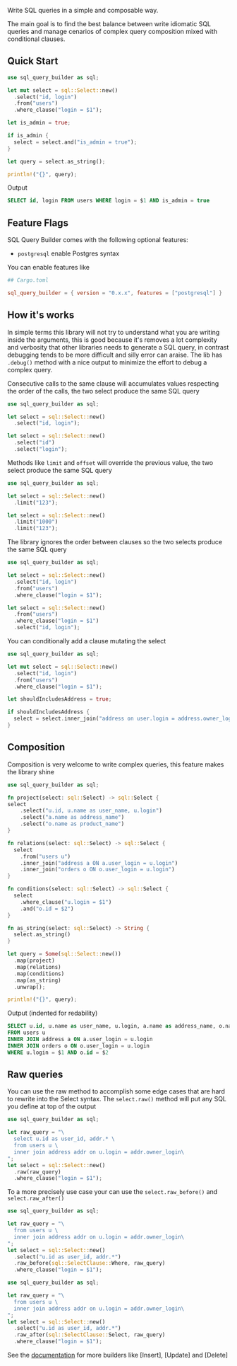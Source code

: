 Write SQL queries in a simple and composable way.

The main goal is to find the best balance between write idiomatic SQL queries and manage cenarios
of complex query composition mixed with conditional clauses.


## Quick Start

```rust
use sql_query_builder as sql;

let mut select = sql::Select::new()
  .select("id, login")
  .from("users")
  .where_clause("login = $1");

let is_admin = true;

if is_admin {
  select = select.and("is_admin = true");
}

let query = select.as_string();

println!("{}", query);
```

Output

```sql
SELECT id, login FROM users WHERE login = $1 AND is_admin = true
```


## Feature Flags

SQL Query Builder comes with the following optional features:
- `postgresql` enable Postgres syntax

You can enable features like

```toml
## Cargo.toml

sql_query_builder = { version = "0.x.x", features = ["postgresql"] }
```


## How it's works
In simple terms this library will not try to understand what you are writing inside the arguments, this is good
because it's removes a lot complexity and verbosity that other libraries needs to generate a SQL query,
in contrast debugging tends to be more difficult and silly error can araise.
The lib has `.debug()` method with a nice output to minimize the effort to debug a complex query.

Consecutive calls to the same clause will accumulates values respecting the order of the calls,
the two select produce the same SQL query

```rust
use sql_query_builder as sql;

let select = sql::Select::new()
  .select("id, login");

let select = sql::Select::new()
  .select("id")
  .select("login");
```

Methods like `limit` and `offset` will override the previous value, the two select produce the same SQL query

```rust
use sql_query_builder as sql;

let select = sql::Select::new()
  .limit("123");

let select = sql::Select::new()
  .limit("1000")
  .limit("123");
```

The library ignores the order between clauses so the two selects produce the same SQL query

```rust
use sql_query_builder as sql;

let select = sql::Select::new()
  .select("id, login")
  .from("users")
  .where_clause("login = $1");

let select = sql::Select::new()
  .from("users")
  .where_clause("login = $1")
  .select("id, login");
```

You can conditionally add a clause mutating the select

```rust
use sql_query_builder as sql;

let mut select = sql::Select::new()
  .select("id, login")
  .from("users")
  .where_clause("login = $1");

let shouldIncludesAddress = true;

if shouldIncludesAddress {
  select = select.inner_join("address on user.login = address.owner_login");
}
```


## Composition

Composition is very welcome to write complex queries, this feature makes the library shine

```rust
use sql_query_builder as sql;

fn project(select: sql::Select) -> sql::Select {
select
    .select("u.id, u.name as user_name, u.login")
    .select("a.name as address_name")
    .select("o.name as product_name")
}

fn relations(select: sql::Select) -> sql::Select {
  select
    .from("users u")
    .inner_join("address a ON a.user_login = u.login")
    .inner_join("orders o ON o.user_login = u.login")
}

fn conditions(select: sql::Select) -> sql::Select {
  select
    .where_clause("u.login = $1")
    .and("o.id = $2")
}

fn as_string(select: sql::Select) -> String {
  select.as_string()
}

let query = Some(sql::Select::new())
  .map(project)
  .map(relations)
  .map(conditions)
  .map(as_string)
  .unwrap();

println!("{}", query);
```

Output (indented for redability)

```sql
SELECT u.id, u.name as user_name, u.login, a.name as address_name, o.name as product_name
FROM users u
INNER JOIN address a ON a.user_login = u.login
INNER JOIN orders o ON o.user_login = u.login
WHERE u.login = $1 AND o.id = $2
```


## Raw queries

You can use the raw method to accomplish some edge cases that are hard to rewrite into the Select syntax.
The `select.raw()` method will put any SQL you define at top of the output

```rust
use sql_query_builder as sql;

let raw_query = "\
  select u.id as user_id, addr.* \
  from users u \
  inner join address addr on u.login = addr.owner_login\
";
let select = sql::Select::new()
  .raw(raw_query)
  .where_clause("login = $1");
```

To a more precisely use case your can use the `select.raw_before()` and `select.raw_after()`

```rust
use sql_query_builder as sql;

let raw_query = "\
  from users u \
  inner join address addr on u.login = addr.owner_login\
";
let select = sql::Select::new()
  .select("u.id as user_id, addr.*")
  .raw_before(sql::SelectClause::Where, raw_query)
  .where_clause("login = $1");
```

```rust
use sql_query_builder as sql;

let raw_query = "\
  from users u \
  inner join address addr on u.login = addr.owner_login\
";
let select = sql::Select::new()
  .select("u.id as user_id, addr.*")
  .raw_after(sql::SelectClause::Select, raw_query)
  .where_clause("login = $1");
```


See the [documentation](https://docs.rs/sql_query_builder/) for more builders like [Insert], [Update] and [Delete]
